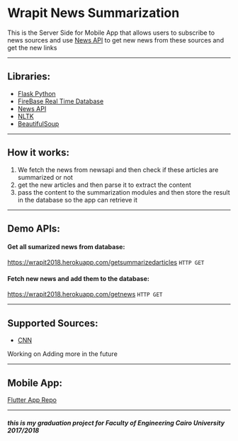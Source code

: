 # Wrapit News Summarization

This is the Server Side for Mobile App that allows users to subscribe to news sources and use [News API](https://newsapi.org/) 
to get new news from these sources and get the new links
____________________________________________________________
## Libraries:
* [Flask Python](http://flask.pocoo.org/)
* [FireBase Real Time Database](https://firebase.google.com/docs/database/)
* [News API](https://newsapi.org/)
* [NLTK](https://www.nltk.org/)
* [BeautifulSoup](https://www.crummy.com/software/BeautifulSoup/)
____________________________________________________________
## How it works:
1. We fetch the news from newsapi and then check if these articles are summarized or not
2. get the new articles and then parse it to extract the content
3. pass the content to the summarization modules and then store the result in the database so the app can retrieve it
____________________________________________________________
## Demo APIs:
#### Get all sumarized news from database: 
https://wrapit2018.herokuapp.com/getsummarizedarticles `HTTP GET`
#### Fetch new news and add them to the database: 
https://wrapit2018.herokuapp.com/getnews `HTTP GET`
____________________________________________________________
## Supported Sources:
* [CNN](https://edition.cnn.com/)

Working on Adding more in the future
____________________________________________________________
## Mobile App:
[Flutter App Repo](https://github.com/basselhossam/wrapit-flutter)
____________________________________________________________
##### this is my graduation project for Faculty of Engineering Cairo University 2017/2018
